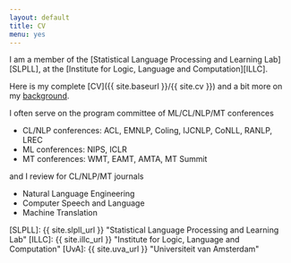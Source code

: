 ```yaml
---
layout: default
title: CV
menu: yes
---
```



I am a member of the [Statistical Language Processing and Learning Lab][SLPLL], at the [Institute for Logic, Language and Computation][ILLC]. 

Here is my complete [CV]({{ site.baseurl }}/{{ site.cv }}) and a bit more on my [background](pages/background).


I often serve on the program committee of ML/CL/NLP/MT conferences

* CL/NLP conferences: ACL, EMNLP, Coling, IJCNLP, CoNLL, RANLP, LREC
* ML conferences: NIPS, ICLR
* MT conferences: WMT, EAMT, AMTA, MT Summit

and I review for CL/NLP/MT journals

* Natural Language Engineering
* Computer Speech and Language
* Machine Translation



[SLPLL]: {{ site.slpll_url }} "Statistical Language Processing and Learning Lab"
[ILLC]: {{ site.illc_url }} "Institute for Logic, Language and Computation"
[UvA]: {{ site.uva_url }} "Universiteit van Amsterdam"

